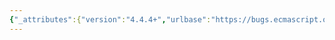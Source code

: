 ```yaml
---
{"_attributes":{"version":"4.4.4+","urlbase":"https://bugs.ecmascript.org/","maintainer":"dherman@mozilla.com"},"bug":{"bug_id":217,"creation_ts":"2011-10-20 17:35:00 -0700","short_desc":"from 11.13.1-1-1 to 11.13.1-1-4 should raise SyntaxError (not ReferenceError)","delta_ts":"2012-01-13 09:22:52 -0800","product":"Test262","component":"ECMA-262 Tests","version":"unspecified","rep_platform":"All","op_sys":"All","bug_status":"RESOLVED","resolution":"INVALID","priority":"Normal","bug_severity":"enhancement","everconfirmed":true,"reporter":{"uid":"utatane.tea","name":"Yusuke Suzuki"},"assigned_to":{"uid":"dfugate","name":"Dave Fugate"},"long_desc":[{"commentid":501,"comment_count":0,"attachid":"7","who":{"uid":"utatane.tea","name":"Yusuke Suzuki"},"bug_when":"2011-10-20 17:35:53 -0700","thetext":"Created attachment 7\npatch\n\nAccording to section 11.13.1\nhttp://es5.github.com/#x11.13.1\n\nAssignmentExpression : LeftHandSideExpression = AssignmentExpression\n\nand,\n  11.13.1-1-1, NumericLiteral\n    42\n  11.13.1-1-2, StringLiteral\n    'x'\n  11.13.1-1-3 BooleanLiteral\n    true\n  11.13.1-1-4 NullLiteral\n    null\n\ndoesn't return Reference. And 11.13.1, step 4\n4. Throw a SyntaxError exception if the following conditions are all true:\n  Type(lref) is Reference is true\n  IsStrictReference(lref) is true\n  Type(GetBase(lref)) is Environment Record\n  GetReferencedName(lref) is either \"eval\" or \"arguments\"\n\nThen, Type(lref) is not Reference, so should raise SyntaxError as early error in parse phase."},{"commentid":568,"comment_count":1,"who":{"uid":"dfugate","name":"Dave Fugate"},"bug_when":"2012-01-12 11:12:44 -0800","thetext":"The key to step 4 of 11.13.1 is:\n   \"IsStrictReference(lref) is true\"\n\n\nFrom 8.7:\n  \"IsStrictReference(V). Returns the strict reference component of the reference V.\"\n\nIn turn, I believe strict reference has to do with strict mode, and am double-checking this assumption with the es-discuss alias.  If it is, the test case is valid as PutValue (section 8.7.2) is throwing the ReferenceError."},{"commentid":569,"comment_count":2,"who":{"uid":"utatane.tea","name":"Yusuke Suzuki"},"bug_when":"2012-01-12 11:24:19 -0800","thetext":"Thanks.\nOh sorry about my error. I misunderstood this step 4. Your indication is right!"},{"commentid":597,"comment_count":3,"who":{"uid":"dfugate","name":"Dave Fugate"},"bug_when":"2012-01-13 09:22:52 -0800","thetext":"Never heard back from anyone on es-discuss, but I'm fairly certain this interpretation is correct:)"}],"attachment":{"_attributes":{"isobsolete":"0","ispatch":"0"},"attachid":"7","date":"2011-10-20 17:35:00 -0700","delta_ts":"2011-10-20 17:35:53 -0700","desc":"patch","filename":"res.patch","type":"application/octet-stream","size":"5770","attacher":{"_attributes":{"name":"Yusuke Suzuki"},"_text":"utatane.tea"},"data":{"_attributes":{"encoding":"base64"},"_text":"ZGlmZiAtLWdpdCBhL3Rlc3Qvc3VpdGUvY2hhcHRlcjExLzExLjEzLzExLjEzLjEvMTEuMTMuMS0x\nLTEuanMgYi90ZXN0L3N1aXRlL2NoYXB0ZXIxMS8xMS4xMy8xMS4xMy4xLzExLjEzLjEtMS0xLmpz\nCi0tLSBhL3Rlc3Qvc3VpdGUvY2hhcHRlcjExLzExLjEzLzExLjEzLjEvMTEuMTMuMS0xLTEuanMK\nKysrIGIvdGVzdC9zdWl0ZS9jaGFwdGVyMTEvMTEuMTMvMTEuMTMuMS8xMS4xMy4xLTEtMS5qcwpA\nQCAtMTQsMjYgKzE0LDI2IEBACiAvLy8gRk9SIEEgUEFSVElDVUxBUiBQVVJQT1NFIEFSRSBESVND\nTEFJTUVELiBJTiBOTyBFVkVOVCBTSEFMTCBUSEUgQ09QWVJJR0hUIE9XTkVSIE9SIENPTlRSSUJV\nVE9SUyBCRSBMSUFCTEUKIC8vLyBGT1IgQU5ZIERJUkVDVCwgSU5ESVJFQ1QsIElOQ0lERU5UQUws\nIFNQRUNJQUwsIEVYRU1QTEFSWSwgT1IgQ09OU0VRVUVOVElBTCBEQU1BR0VTIChJTkNMVURJTkcs\nIEJVVCBOT1QKIC8vLyBMSU1JVEVEIFRPLCBQUk9DVVJFTUVOVCBPRiBTVUJTVElUVVRFIEdPT0RT\nIE9SIFNFUlZJQ0VTOyBMT1NTIE9GIFVTRSwgREFUQSwgT1IgUFJPRklUUzsgT1IgQlVTSU5FU1MK\nIC8vLyBJTlRFUlJVUFRJT04pIEhPV0VWRVIgQ0FVU0VEIEFORCBPTiBBTlkgVEhFT1JZIE9GIExJ\nQUJJTElUWSwgV0hFVEhFUiBJTiBDT05UUkFDVCwgU1RSSUNUIExJQUJJTElUWSwKIC8vLyBPUiBU\nT1JUIChJTkNMVURJTkcgTkVHTElHRU5DRSBPUiBPVEhFUldJU0UpIEFSSVNJTkcgSU4gQU5ZIFdB\nWSBPVVQgT0YgVEhFIFVTRSBPRiBUSElTIFNPRlRXQVJFLCBFVkVOIElGCiAvLy8gQURWSVNFRCBP\nRiBUSEUgUE9TU0lCSUxJVFkgT0YgU1VDSCBEQU1BR0UuCiAKIC8qKgotICogUHV0VmFsdWUgb3Bl\ncmF0ZXMgb25seSBvbiByZWZlcmVuY2VzIChzZWUgc3RlcCAxKQorICogVGhyb3cgU3ludGF4RXJy\nb3Igd2hlbiBUeXBlKGxyZWYpIGlzIFJlZmVyZW5jZSBpcyBub3QgdHJ1ZSAoc2VlIHN0ZXAgNCkK\nICAqCiAgKiBAcGF0aCBjaGFwdGVyMTEvMTEuMTMvMTEuMTMuMS8xMS4xMy4xLTEtMS5qcwotICog\nQGRlc2NyaXB0aW9uIHNpbXBsZSBhc3NpZ25tZW50IHRocm93cyBSZWZlcmVuY2VFcnJvciBpZiBM\nZWZ0SGFuZFNpZGUgaXMgbm90IGEgcmVmZXJlbmNlIChudW1iZXIpCisgKiBAZGVzY3JpcHRpb24g\nc2ltcGxlIGFzc2lnbm1lbnQgdGhyb3dzIFN5bnRheEVycm9yIGlmIExlZnRIYW5kU2lkZSBpcyBu\nb3QgYSByZWZlcmVuY2UgKG51bWJlcikKICAqLwogCiAKIGZ1bmN0aW9uIHRlc3RjYXNlKCkgewog\nICB0cnkgewogICAgIGV2YWwoIjQyID0gNDIiKTsKICAgfQogICBjYXRjaCAoZSkgewotICAgIGlm\nIChlIGluc3RhbmNlb2YgUmVmZXJlbmNlRXJyb3IpIHsKKyAgICBpZiAoZSBpbnN0YW5jZW9mIFN5\nbnRheEVycm9yKSB7CiAgICAgICByZXR1cm4gdHJ1ZTsKICAgICB9CiAgIH0KICB9CiBydW5UZXN0\nQ2FzZSh0ZXN0Y2FzZSk7CmRpZmYgLS1naXQgYS90ZXN0L3N1aXRlL2NoYXB0ZXIxMS8xMS4xMy8x\nMS4xMy4xLzExLjEzLjEtMS0yLmpzIGIvdGVzdC9zdWl0ZS9jaGFwdGVyMTEvMTEuMTMvMTEuMTMu\nMS8xMS4xMy4xLTEtMi5qcwotLS0gYS90ZXN0L3N1aXRlL2NoYXB0ZXIxMS8xMS4xMy8xMS4xMy4x\nLzExLjEzLjEtMS0yLmpzCisrKyBiL3Rlc3Qvc3VpdGUvY2hhcHRlcjExLzExLjEzLzExLjEzLjEv\nMTEuMTMuMS0xLTIuanMKQEAgLTE0LDI2ICsxNCwyNiBAQAogLy8vIEZPUiBBIFBBUlRJQ1VMQVIg\nUFVSUE9TRSBBUkUgRElTQ0xBSU1FRC4gSU4gTk8gRVZFTlQgU0hBTEwgVEhFIENPUFlSSUdIVCBP\nV05FUiBPUiBDT05UUklCVVRPUlMgQkUgTElBQkxFCiAvLy8gRk9SIEFOWSBESVJFQ1QsIElORElS\nRUNULCBJTkNJREVOVEFMLCBTUEVDSUFMLCBFWEVNUExBUlksIE9SIENPTlNFUVVFTlRJQUwgREFN\nQUdFUyAoSU5DTFVESU5HLCBCVVQgTk9UCiAvLy8gTElNSVRFRCBUTywgUFJPQ1VSRU1FTlQgT0Yg\nU1VCU1RJVFVURSBHT09EUyBPUiBTRVJWSUNFUzsgTE9TUyBPRiBVU0UsIERBVEEsIE9SIFBST0ZJ\nVFM7IE9SIEJVU0lORVNTCiAvLy8gSU5URVJSVVBUSU9OKSBIT1dFVkVSIENBVVNFRCBBTkQgT04g\nQU5ZIFRIRU9SWSBPRiBMSUFCSUxJVFksIFdIRVRIRVIgSU4gQ09OVFJBQ1QsIFNUUklDVCBMSUFC\nSUxJVFksCiAvLy8gT1IgVE9SVCAoSU5DTFVESU5HIE5FR0xJR0VOQ0UgT1IgT1RIRVJXSVNFKSBB\nUklTSU5HIElOIEFOWSBXQVkgT1VUIE9GIFRIRSBVU0UgT0YgVEhJUyBTT0ZUV0FSRSwgRVZFTiBJ\nRgogLy8vIEFEVklTRUQgT0YgVEhFIFBPU1NJQklMSVRZIE9GIFNVQ0ggREFNQUdFLgogCiAvKioK\nLSAqIFB1dFZhbHVlIG9wZXJhdGVzIG9ubHkgb24gcmVmZXJlbmNlcyAoc2VlIHN0ZXAgMSkuCisg\nKiBUaHJvdyBTeW50YXhFcnJvciB3aGVuIFR5cGUobHJlZikgaXMgUmVmZXJlbmNlIGlzIG5vdCB0\ncnVlIChzZWUgc3RlcCA0KQogICoKICAqIEBwYXRoIGNoYXB0ZXIxMS8xMS4xMy8xMS4xMy4xLzEx\nLjEzLjEtMS0yLmpzCi0gKiBAZGVzY3JpcHRpb24gc2ltcGxlIGFzc2lnbm1lbnQgdGhyb3dzIFJl\nZmVyZW5jZUVycm9yIGlmIExlZnRIYW5kU2lkZSBpcyBub3QgYSByZWZlcmVuY2UgKHN0cmluZykK\nKyAqIEBkZXNjcmlwdGlvbiBzaW1wbGUgYXNzaWdubWVudCB0aHJvd3MgU3ludGF4RXJyb3IgaWYg\nTGVmdEhhbmRTaWRlIGlzIG5vdCBhIHJlZmVyZW5jZSAoc3RyaW5nKQogICovCiAKIAogZnVuY3Rp\nb24gdGVzdGNhc2UoKSB7CiAgIHRyeSB7CiAgICAgZXZhbCgiJ3gnID0gNDIiKTsKICAgfQogICBj\nYXRjaCAoZSkgewotICAgIGlmIChlIGluc3RhbmNlb2YgUmVmZXJlbmNlRXJyb3IpIHsKKyAgICBp\nZiAoZSBpbnN0YW5jZW9mIFN5bnRheEVycm9yKSB7CiAgICAgICByZXR1cm4gdHJ1ZTsKICAgICB9\nCiAgIH0KICB9CiBydW5UZXN0Q2FzZSh0ZXN0Y2FzZSk7CmRpZmYgLS1naXQgYS90ZXN0L3N1aXRl\nL2NoYXB0ZXIxMS8xMS4xMy8xMS4xMy4xLzExLjEzLjEtMS0zLmpzIGIvdGVzdC9zdWl0ZS9jaGFw\ndGVyMTEvMTEuMTMvMTEuMTMuMS8xMS4xMy4xLTEtMy5qcwotLS0gYS90ZXN0L3N1aXRlL2NoYXB0\nZXIxMS8xMS4xMy8xMS4xMy4xLzExLjEzLjEtMS0zLmpzCisrKyBiL3Rlc3Qvc3VpdGUvY2hhcHRl\ncjExLzExLjEzLzExLjEzLjEvMTEuMTMuMS0xLTMuanMKQEAgLTE0LDI2ICsxNCwyNiBAQAogLy8v\nIEZPUiBBIFBBUlRJQ1VMQVIgUFVSUE9TRSBBUkUgRElTQ0xBSU1FRC4gSU4gTk8gRVZFTlQgU0hB\nTEwgVEhFIENPUFlSSUdIVCBPV05FUiBPUiBDT05UUklCVVRPUlMgQkUgTElBQkxFCiAvLy8gRk9S\nIEFOWSBESVJFQ1QsIElORElSRUNULCBJTkNJREVOVEFMLCBTUEVDSUFMLCBFWEVNUExBUlksIE9S\nIENPTlNFUVVFTlRJQUwgREFNQUdFUyAoSU5DTFVESU5HLCBCVVQgTk9UCiAvLy8gTElNSVRFRCBU\nTywgUFJPQ1VSRU1FTlQgT0YgU1VCU1RJVFVURSBHT09EUyBPUiBTRVJWSUNFUzsgTE9TUyBPRiBV\nU0UsIERBVEEsIE9SIFBST0ZJVFM7IE9SIEJVU0lORVNTCiAvLy8gSU5URVJSVVBUSU9OKSBIT1dF\nVkVSIENBVVNFRCBBTkQgT04gQU5ZIFRIRU9SWSBPRiBMSUFCSUxJVFksIFdIRVRIRVIgSU4gQ09O\nVFJBQ1QsIFNUUklDVCBMSUFCSUxJVFksCiAvLy8gT1IgVE9SVCAoSU5DTFVESU5HIE5FR0xJR0VO\nQ0UgT1IgT1RIRVJXSVNFKSBBUklTSU5HIElOIEFOWSBXQVkgT1VUIE9GIFRIRSBVU0UgT0YgVEhJ\nUyBTT0ZUV0FSRSwgRVZFTiBJRgogLy8vIEFEVklTRUQgT0YgVEhFIFBPU1NJQklMSVRZIE9GIFNV\nQ0ggREFNQUdFLgogCiAvKioKLSAqIFB1dFZhbHVlIG9wZXJhdGVzIG9ubHkgb24gcmVmZXJlbmNl\ncyAoc2VlIHN0ZXAgMSkuCisgKiBUaHJvdyBTeW50YXhFcnJvciB3aGVuIFR5cGUobHJlZikgaXMg\nUmVmZXJlbmNlIGlzIG5vdCB0cnVlIChzZWUgc3RlcCA0KQogICoKICAqIEBwYXRoIGNoYXB0ZXIx\nMS8xMS4xMy8xMS4xMy4xLzExLjEzLjEtMS0zLmpzCi0gKiBAZGVzY3JpcHRpb24gc2ltcGxlIGFz\nc2lnbm1lbnQgdGhyb3dzIFJlZmVyZW5jZUVycm9yIGlmIExlZnRIYW5kU2lkZSBpcyBub3QgYSBy\nZWZlcmVuY2UgKGJvb2xlYW4pCisgKiBAZGVzY3JpcHRpb24gc2ltcGxlIGFzc2lnbm1lbnQgdGhy\nb3dzIFN5bnRheEVycm9yIGlmIExlZnRIYW5kU2lkZSBpcyBub3QgYSByZWZlcmVuY2UgKGJvb2xl\nYW4pCiAgKi8KIAogCiBmdW5jdGlvbiB0ZXN0Y2FzZSgpIHsKICAgdHJ5IHsKICAgICBldmFsKCJ0\ncnVlID0gNDIiKTsKICAgfQogICBjYXRjaCAoZSkgewotICAgIGlmIChlIGluc3RhbmNlb2YgUmVm\nZXJlbmNlRXJyb3IpIHsKKyAgICBpZiAoZSBpbnN0YW5jZW9mIFN5bnRheEVycm9yKSB7CiAgICAg\nICByZXR1cm4gdHJ1ZTsKICAgICB9CiAgIH0KICB9CiBydW5UZXN0Q2FzZSh0ZXN0Y2FzZSk7CmRp\nZmYgLS1naXQgYS90ZXN0L3N1aXRlL2NoYXB0ZXIxMS8xMS4xMy8xMS4xMy4xLzExLjEzLjEtMS00\nLmpzIGIvdGVzdC9zdWl0ZS9jaGFwdGVyMTEvMTEuMTMvMTEuMTMuMS8xMS4xMy4xLTEtNC5qcwot\nLS0gYS90ZXN0L3N1aXRlL2NoYXB0ZXIxMS8xMS4xMy8xMS4xMy4xLzExLjEzLjEtMS00LmpzCisr\nKyBiL3Rlc3Qvc3VpdGUvY2hhcHRlcjExLzExLjEzLzExLjEzLjEvMTEuMTMuMS0xLTQuanMKQEAg\nLTE0LDI2ICsxNCwyNiBAQAogLy8vIEZPUiBBIFBBUlRJQ1VMQVIgUFVSUE9TRSBBUkUgRElTQ0xB\nSU1FRC4gSU4gTk8gRVZFTlQgU0hBTEwgVEhFIENPUFlSSUdIVCBPV05FUiBPUiBDT05UUklCVVRP\nUlMgQkUgTElBQkxFCiAvLy8gRk9SIEFOWSBESVJFQ1QsIElORElSRUNULCBJTkNJREVOVEFMLCBT\nUEVDSUFMLCBFWEVNUExBUlksIE9SIENPTlNFUVVFTlRJQUwgREFNQUdFUyAoSU5DTFVESU5HLCBC\nVVQgTk9UCiAvLy8gTElNSVRFRCBUTywgUFJPQ1VSRU1FTlQgT0YgU1VCU1RJVFVURSBHT09EUyBP\nUiBTRVJWSUNFUzsgTE9TUyBPRiBVU0UsIERBVEEsIE9SIFBST0ZJVFM7IE9SIEJVU0lORVNTCiAv\nLy8gSU5URVJSVVBUSU9OKSBIT1dFVkVSIENBVVNFRCBBTkQgT04gQU5ZIFRIRU9SWSBPRiBMSUFC\nSUxJVFksIFdIRVRIRVIgSU4gQ09OVFJBQ1QsIFNUUklDVCBMSUFCSUxJVFksCiAvLy8gT1IgVE9S\nVCAoSU5DTFVESU5HIE5FR0xJR0VOQ0UgT1IgT1RIRVJXSVNFKSBBUklTSU5HIElOIEFOWSBXQVkg\nT1VUIE9GIFRIRSBVU0UgT0YgVEhJUyBTT0ZUV0FSRSwgRVZFTiBJRgogLy8vIEFEVklTRUQgT0Yg\nVEhFIFBPU1NJQklMSVRZIE9GIFNVQ0ggREFNQUdFLgogCiAvKioKLSAqIFB1dFZhbHVlIG9wZXJh\ndGVzIG9ubHkgb24gcmVmZXJlbmNlcyAoc2VlIHN0ZXAgMSkuCisgKiBUaHJvdyBTeW50YXhFcnJv\nciB3aGVuIFR5cGUobHJlZikgaXMgUmVmZXJlbmNlIGlzIG5vdCB0cnVlIChzZWUgc3RlcCA0KQog\nICoKICAqIEBwYXRoIGNoYXB0ZXIxMS8xMS4xMy8xMS4xMy4xLzExLjEzLjEtMS00LmpzCi0gKiBA\nZGVzY3JpcHRpb24gc2ltcGxlIGFzc2lnbm1lbnQgdGhyb3dzIFJlZmVyZW5jZUVycm9yIGlmIExl\nZnRIYW5kU2lkZSBpcyBub3QgYSByZWZlcmVuY2UgKG51bGwpCisgKiBAZGVzY3JpcHRpb24gc2lt\ncGxlIGFzc2lnbm1lbnQgdGhyb3dzIFN5bnRheEVycm9yIGlmIExlZnRIYW5kU2lkZSBpcyBub3Qg\nYSByZWZlcmVuY2UgKG51bGwpCiAgKi8KIAogCiBmdW5jdGlvbiB0ZXN0Y2FzZSgpIHsKICAgdHJ5\nIHsKICAgICBldmFsKCJudWxsID0gNDIiKTsKICAgfQogICBjYXRjaCAoZSkgewotICAgIGlmIChl\nIGluc3RhbmNlb2YgUmVmZXJlbmNlRXJyb3IpIHsKKyAgICBpZiAoZSBpbnN0YW5jZW9mIFN5bnRh\neEVycm9yKSB7CiAgICAgICByZXR1cm4gdHJ1ZTsKICAgICB9CiAgIH0KICB9CiBydW5UZXN0Q2Fz\nZSh0ZXN0Y2FzZSk7Cg==\n"}}}}
---
```


